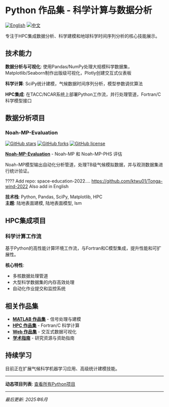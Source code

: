 # Python 作品集 - 科学计算与数据分析

[![English](https://img.shields.io/badge/lang-English-blue.svg)](README.md)
[![中文](https://img.shields.io/badge/lang-中文-brown.svg)](README.CN.md)

专注于HPC集成数据分析、科学建模和地球科学时间序列分析的核心技能展示。

## 技术能力

**数据分析与可视化**: 使用Pandas/NumPy处理大规模科学数据集，Matplotlib/Seaborn制作出版级可视化，Plotly创建交互式仪表板

**科学计算**: SciPy统计建模，气候数据时间序列分析，模型参数调优算法

**HPC集成**: 在TACC/NCAR系统上部署Python工作流，并行处理管道，Fortran/C科学模型接口

## 数据分析项目

### Noah-MP-Evaluation
[![GitHub stars](https://img.shields.io/github/stars/ktwu01/Noah-MP-Evaluation)](https://github.com/ktwu01/Noah-MP-Evaluation)
[![GitHub forks](https://img.shields.io/github/forks/ktwu01/Noah-MP-Evaluation)](https://github.com/ktwu01/Noah-MP-Evaluation/fork)
[![GitHub license](https://img.shields.io/github/license/ktwu01/Noah-MP-Evaluation)](https://github.com/ktwu01/Noah-MP-Evaluation/blob/main/LICENSE)

**[Noah-MP-Evaluation](https://github.com/ktwu01/Noah-MP-Evaluation)** - Noah-MP 和 Noah-MP-PHS 评估

Noah-MP模型输出自动化分析管道，处理TB级气候模拟数据，并与观测数据集进行统计验证。

???? Add repo: space-education-2022....
https://github.com/ktwu01/Tonga-wind-2022
Also add in English

**技术栈**: Python, Pandas, SciPy, Matplotlib, HPC  
**主题**: 陆地表面建模, 陆地表面模型, lsm

## HPC集成项目

### 科学计算工作流
基于Python的高性能计算环境工作流，与Fortran和C模型集成，提升性能和可扩展性。

**核心特性**:
- 多核数据处理管道
- 大型科学数据集的内存高效处理
- 自动化作业提交和监控系统
<!-- 
## 性能指标

| 能力领域 | 经验水平 | 项目数量 |
|----------|----------|----------|
| 数据分析 | 专家级 | 15+ |
| 科学计算 | 高级 | 10+ |
| HPC集成 | 高级 | 8+ |
| 可视化 | 专家级 | 20+ | -->

## 相关作品集

- **[MATLAB 作品集](../matlab/)** - 信号处理与建模
- **[HPC 作品集](../hpc/)** - Fortran/C 科学计算
- **[Web 作品集](../web/)** - 交互式数据可视化
- **[学术指南](../academic/)** - 研究资源与资助指南

## 持续学习

目前正在扩展气候科学机器学习应用、高级统计建模技能。

---

**动态项目列表**: [查看所有Python项目](https://github.com/ktwu01?tab=repositories&q=&type=&language=python&sort=)

---

*最后更新: 2025年6月*